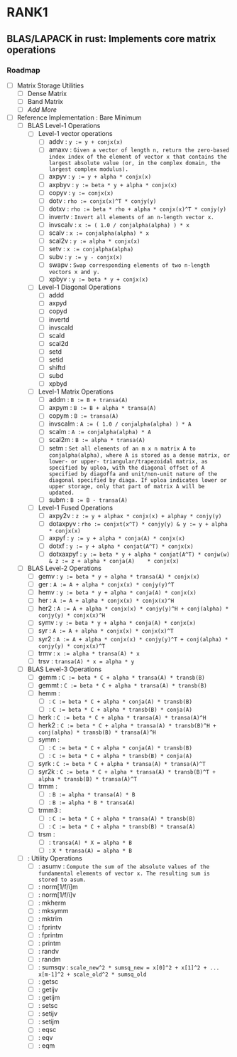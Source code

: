 # RANK1

## BLAS/LAPACK in rust: Implements core matrix operations

### Roadmap

- [ ] Matrix Storage Utilities
  - [ ] Dense Matrix
  - [ ] Band Matrix
  - [ ] _Add More_
- [ ] Reference Implementation : Bare Minimum
  - [ ] BLAS Level-1 Operations
    - [ ] Level-1 vector operations
      - [ ] addv : `y := y + conjx(x)`
      - [ ] amaxv : `Given a vector of length n, return the zero-based index index of the element of vector x that contains the largest absolute value (or, in the complex domain, the largest complex modulus).`
      - [ ] axpyv : `y := y + alpha * conjx(x)`
      - [ ] axpbyv : `y := beta * y + alpha * conjx(x)`
      - [ ] copyv : `y := conjx(x)`
      - [ ] dotv : `rho := conjx(x)^T * conjy(y)`
      - [ ] dotxv : `rho := beta * rho + alpha * conjx(x)^T * conjy(y)`
      - [ ] invertv : `Invert all elements of an n-length vector x.`
      - [ ] invscalv : `x := ( 1.0 / conjalpha(alpha) ) * x`
      - [ ] scalv : `x := conjalpha(alpha) * x`
      - [ ] scal2v : `y := alpha * conjx(x)`
      - [ ] setv : `x := conjalpha(alpha)`
      - [ ] subv : `y := y - conjx(x)`
      - [ ] swapv : `Swap corresponding elements of two n-length vectors x and y.`
      - [ ] xpbyv : `y := beta * y + conjx(x)`
    - [ ] Level-1 Diagonal Operations
      - [ ] addd
      - [ ] axpyd
      - [ ] copyd
      - [ ] invertd
      - [ ] invscald
      - [ ] scald
      - [ ] scal2d
      - [ ] setd
      - [ ] setid
      - [ ] shiftd
      - [ ] subd
      - [ ] xpbyd
    - [ ] Level-1 Matrix Operations
      - [ ] addm : `B := B + transa(A)`
      - [ ] axpym : `B := B + alpha * transa(A)`
      - [ ] copym : `B := transa(A)`
      - [ ] invscalm : `A := ( 1.0 / conjalpha(alpha) ) * A`
      - [ ] scalm : `A := conjalpha(alpha) * A`
      - [ ] scal2m : `B := alpha * transa(A)`
      - [ ] setm : `Set all elements of an m x n matrix A to conjalpha(alpha), where A is stored as a dense matrix, or lower- or upper- triangular/trapezoidal matrix, as specified by uploa, with the diagonal offset of A specified by diagoffa and unit/non-unit nature of the diagonal specified by diaga. If uploa indicates lower or upper storage, only that part of matrix A will be updated.`
      - [ ] subm : `B := B - transa(A)`
    - [ ] Level-1 Fused Operations
      - [ ] axpy2v : `z := y + alphax * conjx(x) + alphay * conjy(y)`
      - [ ] dotaxpyv : `rho := conjxt(x^T) * conjy(y) & y := y + alpha * conjx(x)`
      - [ ] axpyf : `y := y + alpha * conja(A) * conjx(x)`
      - [ ] dotxf : `y := y + alpha * conjat(A^T) * conjx(x)`
      - [ ] dotxaxpyf : `y := beta * y + alpha * conjat(A^T) * conjw(w) & z := z + alpha * conja(A)    * conjx(x)`
  - [ ] BLAS Level-2 Operations
    - [ ] gemv : `y := beta * y + alpha * transa(A) * conjx(x)`
    - [ ] ger : `A := A + alpha * conjx(x) * conjy(y)^T`
    - [ ] hemv : `y := beta * y + alpha * conja(A) * conjx(x)`
    - [ ] her : `A := A + alpha * conjx(x) * conjx(x)^H`
    - [ ] her2 : `A := A + alpha * conjx(x) * conjy(y)^H + conj(alpha) * conjy(y) * conjx(x)^H`
    - [ ] symv : `y := beta * y + alpha * conja(A) * conjx(x)`
    - [ ] syr : `A := A + alpha * conjx(x) * conjx(x)^T`
    - [ ] syr2 : `A := A + alpha * conjx(x) * conjy(y)^T + conj(alpha) * conjy(y) * conjx(x)^T`
    - [ ] trmv : `x := alpha * transa(A) * x`
    - [ ] trsv : `transa(A) * x = alpha * y`
  - [ ] BLAS Level-3 Operations
    - [ ] gemm : `C := beta * C + alpha * transa(A) * transb(B)`
    - [ ] gemmt : `C := beta * C + alpha * transa(A) * transb(B)`
    - [ ] hemm :
      - [ ] : `C := beta * C + alpha * conja(A) * transb(B)`
      - [ ] : `C := beta * C + alpha * transb(B) * conja(A)`
    - [ ] herk : `C := beta * C + alpha * transa(A) * transa(A)^H`
    - [ ] herk2 : `C := beta * C + alpha * transa(A) * transb(B)^H + conj(alpha) * transb(B) * transa(A)^H`
    - [ ] symm :
      - [ ] : `C := beta * C + alpha * conja(A) * transb(B)`
      - [ ] : `C := beta * C + alpha * transb(B) * conja(A)`
    - [ ] syrk : `C := beta * C + alpha * transa(A) * transa(A)^T`
    - [ ] syr2k : `C := beta * C + alpha * transa(A) * transb(B)^T + alpha * transb(B) * transa(A)^T`
    - [ ] trmm :
      - [ ] : `B := alpha * transa(A) * B`
      - [ ] : `B := alpha * B * transa(A)`
    - [ ] trmm3 :
      - [ ] : `C := beta * C + alpha * transa(A) * transb(B)`
      - [ ] : `C := beta * C + alpha * transb(B) * transa(A)`
    - [ ] trsm :
      - [ ] : `transa(A) * X = alpha * B`
      - [ ] : `X * transa(A) = alpha * B`
  - [ ] : Utility Operations
    - [ ] : asumv : `Compute the sum of the absolute values of the fundamental elements of vector x. The resulting sum is stored to asum.`
    - [ ] : norm[1/f/i]m
    - [ ] : norm[1/f/i]v
    - [ ] : mkherm
    - [ ] : mksymm
    - [ ] : mktrim
    - [ ] : fprintv
    - [ ] : fprintm
    - [ ] : printm
    - [ ] : randv
    - [ ] : randm
    - [ ] : sumsqv : `scale_new^2 * sumsq_new = x[0]^2 + x[1]^2 + ... x[m-1]^2 + scale_old^2 * sumsq_old`
    - [ ] : getsc
    - [ ] : getijv
    - [ ] : getijm
    - [ ] : setsc
    - [ ] : setijv
    - [ ] : setijm
    - [ ] : eqsc
    - [ ] : eqv
    - [ ] : eqm
